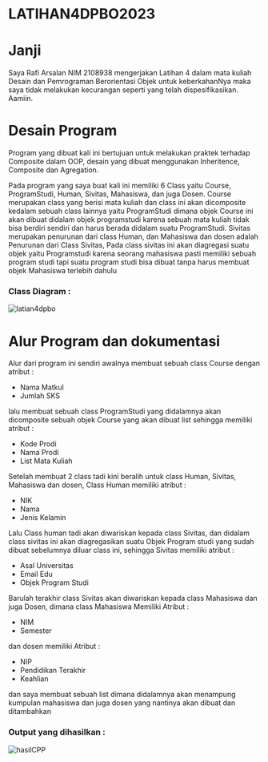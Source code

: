 # LATIHAN4DPBO2023
# Janji
Saya Rafi Arsalan NIM 2108938 mengerjakan Latihan 4 dalam mata kuliah Desain dan Pemrograman Berorientasi Objek untuk keberkahanNya maka saya tidak melakukan kecurangan seperti yang telah dispesifikasikan. Aamiin.
# Desain Program
Program yang dibuat kali ini bertujuan untuk melakukan praktek terhadap Composite dalam OOP, desain yang dibuat menggunakan Inheritence, Composite dan Agregation.     

Pada program yang saya buat kali ini memiliki 6 Class yaitu Course, ProgramStudi, Human, Sivitas, Mahasiswa, dan juga Dosen. Course merupakan class yang berisi mata kuliah dan class ini akan dicomposite kedalam sebuah class lainnya yaitu ProgramStudi dimana objek Course ini akan dibuat didalam objek programstudi karena sebuah mata kuliah tidak bisa berdiri sendiri dan harus berada didalam suatu ProgramStudi. Sivitas merupakan penurunan dari class Human, dan Mahasiswa dan dosen adalah Penurunan dari Class Sivitas, Pada class sivitas ini akan diagregasi suatu objek yaitu Programstudi karena seorang mahasiswa pasti memiliki sebuah program studi tapi suatu program studi bisa dibuat tanpa harus membuat objek Mahasiswa terlebih dahulu

### Class Diagram :

![latian4dpbo](https://user-images.githubusercontent.com/90766249/224559370-a7bf19b9-abd9-483a-b903-c811c51631ca.png)

# Alur Program dan dokumentasi
Alur dari program ini sendiri awalnya membuat sebuah class Course dengan atribut :
- Nama Matkul
- Jumlah SKS

lalu membuat sebuah class ProgramStudi yang didalamnya akan dicomposite sebuah objek Course yang akan dibuat list sehingga memiliki atribut :
- Kode Prodi
- Nama Prodi
- List Mata Kuliah

Setelah membuat 2 class tadi kini beralih untuk class Human, Sivitas, Mahasiswa dan dosen, Class Human memiliki atribut :
- NIK
- Nama
- Jenis Kelamin

Lalu Class human tadi akan diwariskan kepada class Sivitas, dan didalam class sivitas ini akan diagregasikan suatu Objek Program studi yang sudah dibuat sebelumnya diluar class ini, sehingga Sivitas memiliki atribut :
- Asal Universitas
- Email Edu
- Objek Program Studi

Barulah terakhir class Sivitas akan diwariskan kepada class Mahasiswa dan juga Dosen, dimana class Mahasiswa Memiliki Atribut :
- NIM
- Semester

dan dosen memiliki Atribut :
- NIP
- Pendidikan Terakhir
- Keahlian

dan saya membuat sebuah list dimana didalamnya akan menampung kumpulan mahasiswa dan juga dosen yang nantinya akan dibuat dan ditambahkan

### Output yang dihasilkan : 
![hasilCPP](https://user-images.githubusercontent.com/90766249/224560047-99526c73-11fc-4126-99de-dcb1af1c21ab.png)


